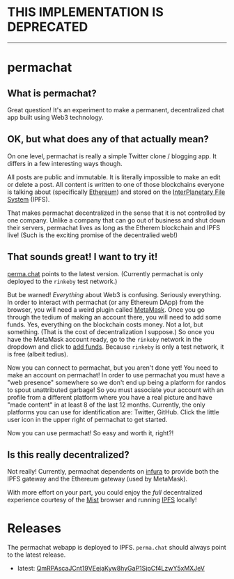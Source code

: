 # THIS IMPLEMENTATION IS DEPRECATED
----

# permachat

## What is permachat?
Great question! It's an experiment to make a permanent, decentralized chat app built using Web3 technology.

## OK, but what does any of that actually mean?
On one level, permachat is really a simple Twitter clone / blogging app. It differs in a few interesting ways though.

All posts are public and immutable. It is literally impossible to make an edit or delete a post. All content is written to one of those blockchains everyone is talking about (specifically [Ethereum](https://www.ethereum.org/)) and stored on the [InterPlanetary File System](https://ipfs.io) (IPFS).

That makes permachat decentralized in the sense that it is not controlled by one company. Unlike a company that can go out of business and shut down their servers, permachat lives as long as the Etherem blockchain and IPFS live!  (Such is the exciting promise of the decentralied web!)

## That sounds great! I want to try it!
[perma.chat](http://perma.chat) points to the latest version. (Currently permachat is only deployed to the `rinkeby` test network.)

But be warned! _Everything_ about Web3 is confusing. Seriously everything. In order to interact with permachat (or any Ethereum DApp) from the browser, you will need a weird plugin called [MetaMask](https://metamask.io/). Once you go through the tedium of making an account there, you will need to add some funds. Yes, everything on the blockchain costs money. Not a lot, but something. (That is the cost of decentralization I suppose.) So once you have the MetaMask account ready, go to the `rinkeby` network in the dropdown and click to [add funds](https://faucet.rinkeby.io). Because `rinkeby` is only a test network, it is free (albeit tedius).

Now you can connect to permachat, but you aren't done yet! You need to make an account on permachat! In order to use permachat you must have a "web presence" somewhere so we don't end up being a platform for randos to spout unattributed garbage! So you must associate your account with an profile from a different platform where you have a real picture and have "made content" in at least 8 of the last 12 months. Currently, the only platforms you can use for identification are: Twitter, GitHub. Click the little user icon in the upper right of permachat to get started.

Now you can use permachat! So easy and worth it, right?!

## Is this really decentralized?
Not really! Currently, permachat dependents on [infura](https://infura.io) to provide both the IPFS gateway and the Ethereum gateway (used by MetaMask).

With more effort on your part, you could enjoy the _full_ decentralized experience courtesy of the [Mist](https://github.com/ethereum/mist#installation) browser and running [IPFS](https://docs.ipfs.io/introduction/install/) locally!

# Releases
The permachat webapp is deployed to IPFS. `perma.chat` should always point to the latest release.
- latest: [QmRPAscaJCnt19VEejaKyw8hyGaP1SjpCf4LzwY5xMXJeV](https://ipfs.io/ipfs/QmRPAscaJCnt19VEejaKyw8hyGaP1SjpCf4LzwY5xMXJeV)

